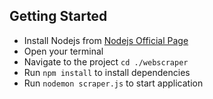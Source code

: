 ## Getting Started

- Install Nodejs from [Nodejs Official Page](https://nodejs.org/en/)
- Open your terminal
- Navigate to the project `cd ./webscraper`
- Run `npm install` to install dependencies
- Run `nodemon scraper.js` to start application

